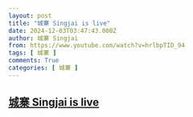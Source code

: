 ```yaml
---
layout: post
title: "城寨 Singjai is live"
date: 2024-12-03T03:47:43.000Z
author: 城寨 Singjai
from: https://www.youtube.com/watch?v=hrlbpTID_94
tags: [ 城寨 ]
comments: True
categories: [ 城寨 ]
---
```

<!--1733197663000-->
[城寨 Singjai is live](https://www.youtube.com/watch?v=hrlbpTID_94)
------

<div>

</div>
